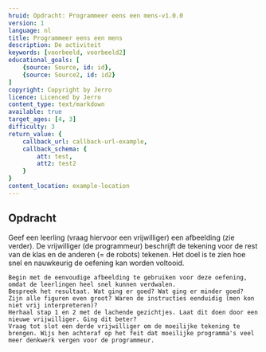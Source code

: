 ```yaml
---
hruid: Opdracht: Programmeer eens een mens-v1.0.0
version: 1
language: nl
title: Programmeer eens een mens
description: De activiteit
keywords: [voorbeeld, voorbeeld2]
educational_goals: [
    {source: Source, id: id}, 
    {source: Source2, id: id2}
]
copyright: Copyright by Jerro
licence: Licenced by Jerro
content_type: text/markdown
available: true
target_ages: [4, 3]
difficulty: 3
return_value: {
    callback_url: callback-url-example,
    callback_schema: {
        att: test,
        att2: test2
    }
}
content_location: example-location
---
```


## Opdracht

Geef een leerling (vraag hiervoor een vrijwilliger) een afbeelding (zie verder). De vrijwilliger (de programmeur) beschrijft de tekening voor de rest van de klas en de anderen (= de robots) tekenen. Het doel is te zien hoe snel en nauwkeurig de oefening kan worden voltooid.

    Begin met de eenvoudige afbeelding te gebruiken voor deze oefening, omdat de leerlingen heel snel kunnen verdwalen.
    Bespreek het resultaat. Wat ging er goed? Wat ging er minder goed? Zijn alle figuren even groot? Waren de instructies eenduidig (men kon niet vrij interpreteren)?
    Herhaal stap 1 en 2 met de lachende gezichtjes. Laat dit doen door een nieuwe vrijwilliger. Ging dit beter?
    Vraag tot slot een derde vrijwilliger om de moeilijke tekening te brengen. Wijs hen achteraf op het feit dat moeilijke programma's veel meer denkwerk vergen voor de programmeur.